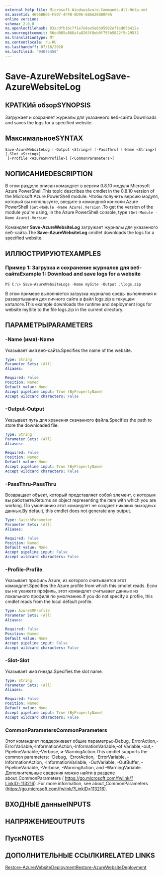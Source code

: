 ```yaml
---
external help file: Microsoft.WindowsAzure.Commands.dll-Help.xml
ms.assetid: 4696BB05-F507-4FFB-8D96-6BAA2EBB0F0A
online version: ''
schema: 2.0.0
ms.openlocfilehash: 03acdfb16c7f1e7e8ee5e6b95902ef1ed056412a
ms.sourcegitcommit: 56ed085a868afa8263f8eb0f755b5822f5c29532
ms.translationtype: MT
ms.contentlocale: ru-RU
ms.lasthandoff: 07/18/2020
ms.locfileid: "94075458"
---
```

# <span data-ttu-id="b19e5-101">Save-AzureWebsiteLog</span><span class="sxs-lookup"><span data-stu-id="b19e5-101">Save-AzureWebsiteLog</span></span>

## <span data-ttu-id="b19e5-102">КРАТКИй обзор</span><span class="sxs-lookup"><span data-stu-id="b19e5-102">SYNOPSIS</span></span>
<span data-ttu-id="b19e5-103">Загружает и сохраняет журналы для указанного веб-сайта.</span><span class="sxs-lookup"><span data-stu-id="b19e5-103">Downloads and saves the logs for a specified website.</span></span>

## <span data-ttu-id="b19e5-104">Максимальное</span><span class="sxs-lookup"><span data-stu-id="b19e5-104">SYNTAX</span></span>

```
Save-AzureWebsiteLog [-Output <String>] [-PassThru] [-Name <String>] [-Slot <String>]
 [-Profile <AzureSMProfile>] [<CommonParameters>]
```

## <span data-ttu-id="b19e5-105">NОПИСАНИЕ</span><span class="sxs-lookup"><span data-stu-id="b19e5-105">DESCRIPTION</span></span>
<span data-ttu-id="b19e5-106">В этом разделе описан командлет в версии 0.8.10 модуля Microsoft Azure PowerShell.</span><span class="sxs-lookup"><span data-stu-id="b19e5-106">This topic describes the cmdlet in the 0.8.10 version of the Microsoft Azure PowerShell module.</span></span>
<span data-ttu-id="b19e5-107">Чтобы получить версию модуля, который вы используете, введите в командной консоли Azure PowerShell `(Get-Module -Name Azure).Version` .</span><span class="sxs-lookup"><span data-stu-id="b19e5-107">To get the version of the module you're using, in the Azure PowerShell console, type `(Get-Module -Name Azure).Version`.</span></span>

<span data-ttu-id="b19e5-108">Командлет **Save-AzureWebsiteLog** загружает журналы для указанного веб-сайта.</span><span class="sxs-lookup"><span data-stu-id="b19e5-108">The **Save-AzureWebsiteLog** cmdlet downloads the logs for a specified website.</span></span>

## <span data-ttu-id="b19e5-109">ИЛЛЮСТРИРУЮТ</span><span class="sxs-lookup"><span data-stu-id="b19e5-109">EXAMPLES</span></span>

### <span data-ttu-id="b19e5-110">Пример 1: Загрузка и сохранение журналов для веб-сайта</span><span class="sxs-lookup"><span data-stu-id="b19e5-110">Example 1: Download and save logs for a website</span></span>
```
PS C:\> Save-AzureWebsiteLogs -Name mySite -Output .\logs.zip
```

<span data-ttu-id="b19e5-111">В этом примере выполняется загрузка журналов среды выполнения и развертывания для личного сайта в файл logs.zip в текущем каталоге.</span><span class="sxs-lookup"><span data-stu-id="b19e5-111">This example downloads the runtime and deployment logs for website mySite to the file logs.zip in the current directory.</span></span>

## <span data-ttu-id="b19e5-112">ПАРАМЕТРЫ</span><span class="sxs-lookup"><span data-stu-id="b19e5-112">PARAMETERS</span></span>

### <span data-ttu-id="b19e5-113">-Name (имя)</span><span class="sxs-lookup"><span data-stu-id="b19e5-113">-Name</span></span>
<span data-ttu-id="b19e5-114">Указывает имя веб-сайта.</span><span class="sxs-lookup"><span data-stu-id="b19e5-114">Specifies the name of the website.</span></span>

```yaml
Type: String
Parameter Sets: (All)
Aliases: 

Required: False
Position: Named
Default value: None
Accept pipeline input: True (ByPropertyName)
Accept wildcard characters: False
```

### <span data-ttu-id="b19e5-115">-Output</span><span class="sxs-lookup"><span data-stu-id="b19e5-115">-Output</span></span>
<span data-ttu-id="b19e5-116">Указывает путь для хранения скачанного файла.</span><span class="sxs-lookup"><span data-stu-id="b19e5-116">Specifies the path to store the downloaded file.</span></span>

```yaml
Type: String
Parameter Sets: (All)
Aliases: 

Required: False
Position: Named
Default value: None
Accept pipeline input: True (ByPropertyName)
Accept wildcard characters: False
```

### <span data-ttu-id="b19e5-117">-PassThru</span><span class="sxs-lookup"><span data-stu-id="b19e5-117">-PassThru</span></span>
<span data-ttu-id="b19e5-118">Возвращает объект, который представляет собой элемент, с которым вы работаете.</span><span class="sxs-lookup"><span data-stu-id="b19e5-118">Returns an object representing the item with which you are working.</span></span>
<span data-ttu-id="b19e5-119">По умолчанию этот командлет не создает никаких выходных данных.</span><span class="sxs-lookup"><span data-stu-id="b19e5-119">By default, this cmdlet does not generate any output.</span></span>

```yaml
Type: SwitchParameter
Parameter Sets: (All)
Aliases: 

Required: False
Position: Named
Default value: None
Accept pipeline input: False
Accept wildcard characters: False
```

### <span data-ttu-id="b19e5-120">-Profile</span><span class="sxs-lookup"><span data-stu-id="b19e5-120">-Profile</span></span>
<span data-ttu-id="b19e5-121">Указывает профиль Azure, из которого считывается этот командлет.</span><span class="sxs-lookup"><span data-stu-id="b19e5-121">Specifies the Azure profile from which this cmdlet reads.</span></span>
<span data-ttu-id="b19e5-122">Если вы не укажете профиль, этот командлет считывает данные из локального профиля по умолчанию.</span><span class="sxs-lookup"><span data-stu-id="b19e5-122">If you do not specify a profile, this cmdlet reads from the local default profile.</span></span>

```yaml
Type: AzureSMProfile
Parameter Sets: (All)
Aliases: 

Required: False
Position: Named
Default value: None
Accept pipeline input: False
Accept wildcard characters: False
```

### <span data-ttu-id="b19e5-123">-Slot</span><span class="sxs-lookup"><span data-stu-id="b19e5-123">-Slot</span></span>
<span data-ttu-id="b19e5-124">Указывает имя гнезда.</span><span class="sxs-lookup"><span data-stu-id="b19e5-124">Specifies the slot name.</span></span>

```yaml
Type: String
Parameter Sets: (All)
Aliases: 

Required: False
Position: Named
Default value: None
Accept pipeline input: True (ByPropertyName)
Accept wildcard characters: False
```

### <span data-ttu-id="b19e5-125">CommonParameters</span><span class="sxs-lookup"><span data-stu-id="b19e5-125">CommonParameters</span></span>
<span data-ttu-id="b19e5-126">Этот командлет поддерживает общие параметры:-Debug,-ErrorAction,-ErrorVariable,-InformationAction,-InformationVariable,-of Variable,-out,-PipelineVariable,-Verbose, и-WarningAction.</span><span class="sxs-lookup"><span data-stu-id="b19e5-126">This cmdlet supports the common parameters: -Debug, -ErrorAction, -ErrorVariable, -InformationAction, -InformationVariable, -OutVariable, -OutBuffer, -PipelineVariable, -Verbose, -WarningAction, and -WarningVariable.</span></span> <span data-ttu-id="b19e5-127">Дополнительные сведения можно найти в разделе about_CommonParameters ( https://go.microsoft.com/fwlink/?LinkID=113216) .</span><span class="sxs-lookup"><span data-stu-id="b19e5-127">For more information, see about_CommonParameters (https://go.microsoft.com/fwlink/?LinkID=113216).</span></span>

## <span data-ttu-id="b19e5-128">ВХОДНЫЕ данные</span><span class="sxs-lookup"><span data-stu-id="b19e5-128">INPUTS</span></span>

## <span data-ttu-id="b19e5-129">НАПРЯЖЕНИЕ</span><span class="sxs-lookup"><span data-stu-id="b19e5-129">OUTPUTS</span></span>

## <span data-ttu-id="b19e5-130">Пуск</span><span class="sxs-lookup"><span data-stu-id="b19e5-130">NOTES</span></span>

## <span data-ttu-id="b19e5-131">ДОПОЛНИТЕЛЬНЫЕ ССЫЛКИ</span><span class="sxs-lookup"><span data-stu-id="b19e5-131">RELATED LINKS</span></span>

[<span data-ttu-id="b19e5-132">Restore-AzureWebsiteDeployment</span><span class="sxs-lookup"><span data-stu-id="b19e5-132">Restore-AzureWebsiteDeployment</span></span>](./Restore-AzureWebsiteDeployment.md)


